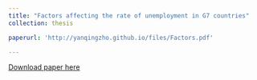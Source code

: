```yaml
---
title: "Factors affecting the rate of unemployment in G7 countries"
collection: thesis

paperurl: 'http://yanqingzho.github.io/files/Factors.pdf'

---
```



[Download paper here](http://yanqingzho.github.io/files/Factors.pdf)
